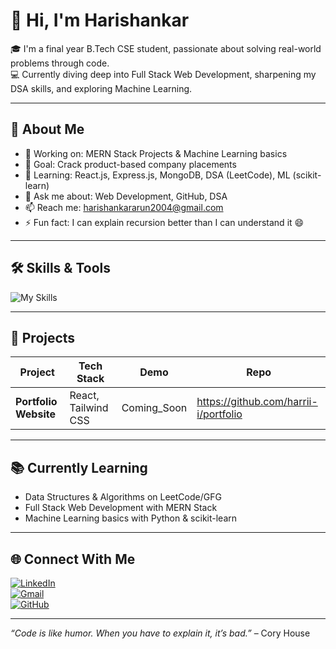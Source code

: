 # 👋 Hi, I'm Harishankar

🎓 I'm a final year B.Tech CSE student, passionate about solving real-world problems through code.  
💻 Currently diving deep into Full Stack Web Development, sharpening my DSA skills, and exploring Machine Learning.

---

## 🚀 About Me

- 🔭 Working on: MERN Stack Projects & Machine Learning basics
- 🎯 Goal: Crack product-based company placements
- 🌱 Learning: React.js, Express.js, MongoDB, DSA (LeetCode), ML (scikit-learn)
- 💬 Ask me about: Web Development, GitHub, DSA
- 📫 Reach me: harishankararun2004@gmail.com 
- ⚡ Fun fact: I can explain recursion better than I can understand it 😄

---

## 🛠️ Skills & Tools

![My Skills](https://skillicons.dev/icons?i=html,css,js,react,nodejs,express,mongodb,cpp,c,git,github,vscode,linux)


---

## 💼 Projects

| Project | Tech Stack | Demo | Repo |
|--------|-------------|------|------|
| **Portfolio Website** | React, Tailwind CSS | Coming_Soon | https://github.com/harrii-i/portfolio |

---

## 📚 Currently Learning

- Data Structures & Algorithms on LeetCode/GFG
- Full Stack Web Development with MERN Stack
- Machine Learning basics with Python & scikit-learn

---

## 🌐 Connect With Me

[![LinkedIn](https://img.shields.io/badge/LinkedIn-blue?logo=linkedin&logoColor=white)](https://www.linkedin.com/in/harishankar-a-57637630a/)  
[![Gmail](https://img.shields.io/badge/Gmail-red?logo=gmail&logoColor=white)](mailto:harishankararun2004@gmail.com)  
[![GitHub](https://img.shields.io/badge/GitHub-black?logo=github&logoColor=white)](https://github.com/harrii-i)

---

_“Code is like humor. When you have to explain it, it’s bad.”_ – Cory House

